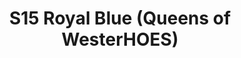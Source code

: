 ---
title: S15 Royal Blue (Queens of WesterHOES)
permalink: "/teams/s15-royal-blue"
teamslug: s15-royal-blue
members:
- Justin Parker - Captain
- Brian Hotchkiss - QB
- Brady Cusack
- Ezra Porter
- Greg Carson
- Jack Blaney
- Jay Shymoniak
- John Jimenez
- Jon Green
- Matt Sauer
- Mitch Scuzzarella
- OJ
- Rob Wildeman
- Sean Wilkerson
teamid: 5694
name: S15 Royal Blue
color: Queens of WesterHOES
division: ''
---